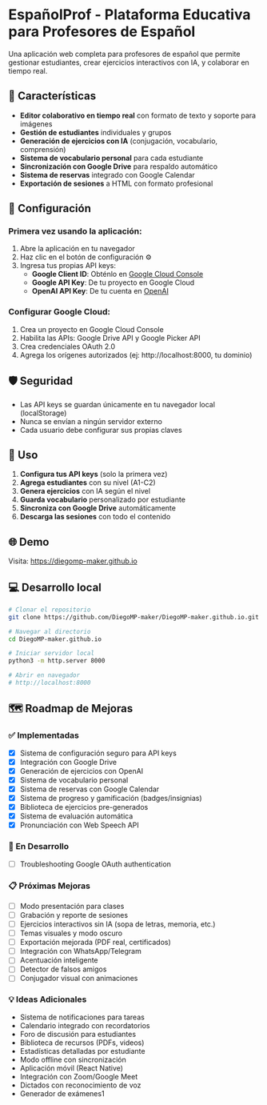 # EspañolProf - Plataforma Educativa para Profesores de Español

Una aplicación web completa para profesores de español que permite gestionar estudiantes, crear ejercicios interactivos con IA, y colaborar en tiempo real.

## 🚀 Características

- **Editor colaborativo en tiempo real** con formato de texto y soporte para imágenes
- **Gestión de estudiantes** individuales y grupos
- **Generación de ejercicios con IA** (conjugación, vocabulario, comprensión)
- **Sistema de vocabulario personal** para cada estudiante
- **Sincronización con Google Drive** para respaldo automático
- **Sistema de reservas** integrado con Google Calendar
- **Exportación de sesiones** a HTML con formato profesional

## 🔧 Configuración

### Primera vez usando la aplicación:

1. Abre la aplicación en tu navegador
2. Haz clic en el botón de configuración ⚙️
3. Ingresa tus propias API keys:
   - **Google Client ID**: Obténlo en [Google Cloud Console](https://console.cloud.google.com)
   - **Google API Key**: De tu proyecto en Google Cloud
   - **OpenAI API Key**: De tu cuenta en [OpenAI](https://platform.openai.com)

### Configurar Google Cloud:

1. Crea un proyecto en Google Cloud Console
2. Habilita las APIs: Google Drive API y Google Picker API
3. Crea credenciales OAuth 2.0
4. Agrega los orígenes autorizados (ej: http://localhost:8000, tu dominio)

## 🛡️ Seguridad

- Las API keys se guardan únicamente en tu navegador local (localStorage)
- Nunca se envían a ningún servidor externo
- Cada usuario debe configurar sus propias claves

## 📖 Uso

1. **Configura tus API keys** (solo la primera vez)
2. **Agrega estudiantes** con su nivel (A1-C2)
3. **Genera ejercicios** con IA según el nivel
4. **Guarda vocabulario** personalizado por estudiante
5. **Sincroniza con Google Drive** automáticamente
6. **Descarga las sesiones** con todo el contenido

## 🌐 Demo

Visita: https://diegomp-maker.github.io

## 💻 Desarrollo local

```bash
# Clonar el repositorio
git clone https://github.com/DiegoMP-maker/DiegoMP-maker.github.io.git

# Navegar al directorio
cd DiegoMP-maker.github.io

# Iniciar servidor local
python3 -m http.server 8000

# Abrir en navegador
# http://localhost:8000
```

## 🗺️ Roadmap de Mejoras

### ✅ Implementadas
- [x] Sistema de configuración seguro para API keys
- [x] Integración con Google Drive
- [x] Generación de ejercicios con OpenAI
- [x] Sistema de vocabulario personal
- [x] Sistema de reservas con Google Calendar
- [x] Sistema de progreso y gamificación (badges/insignias)
- [x] Biblioteca de ejercicios pre-generados
- [x] Sistema de evaluación automática
- [x] Pronunciación con Web Speech API

### 🚧 En Desarrollo
- [ ] Troubleshooting Google OAuth authentication

### 📋 Próximas Mejoras
- [ ] Modo presentación para clases
- [ ] Grabación y reporte de sesiones
- [ ] Ejercicios interactivos sin IA (sopa de letras, memoria, etc.)
- [ ] Temas visuales y modo oscuro
- [ ] Exportación mejorada (PDF real, certificados)
- [ ] Integración con WhatsApp/Telegram
- [ ] Acentuación inteligente
- [ ] Detector de falsos amigos
- [ ] Conjugador visual con animaciones

### 💡 Ideas Adicionales
- Sistema de notificaciones para tareas
- Calendario integrado con recordatorios
- Foro de discusión para estudiantes
- Biblioteca de recursos (PDFs, videos)
- Estadísticas detalladas por estudiante
- Modo offline con sincronización
- Aplicación móvil (React Native)
- Integración con Zoom/Google Meet
- Dictados con reconocimiento de voz
- Generador de exámenes1